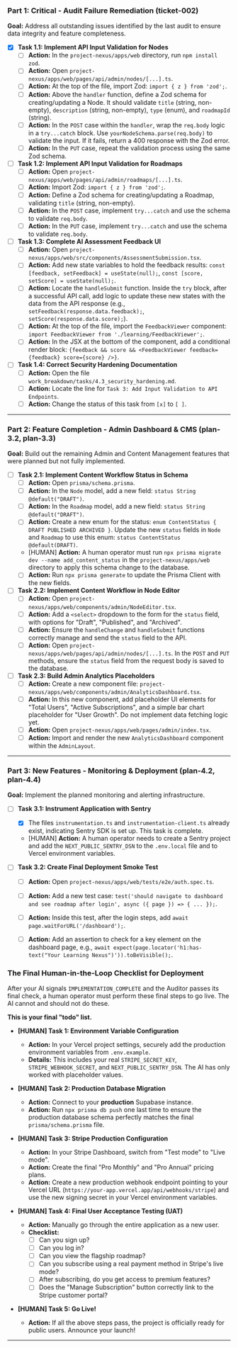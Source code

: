 ### **Part 1: Critical - Audit Failure Remediation (ticket-002)**

**Goal:** Address all outstanding issues identified by the last audit to ensure data integrity and feature completeness.

-   [x] **Task 1.1: Implement API Input Validation for Nodes**
    -   [ ] **Action:** In the `project-nexus/apps/web` directory, run `npm install zod`.
    -   [ ] **Action:** Open `project-nexus/apps/web/pages/api/admin/nodes/[...].ts`.
    -   [ ] **Action:** At the top of the file, import Zod: `import { z } from 'zod';`.
    -   [ ] **Action:** Above the `handler` function, define a Zod schema for creating/updating a Node. It should validate `title` (string, non-empty), `description` (string, non-empty), `type` (enum), and `roadmapId` (string).
    -   [ ] **Action:** In the `POST` case within the `handler`, wrap the `req.body` logic in a `try...catch` block. Use `yourNodeSchema.parse(req.body)` to validate the input. If it fails, return a 400 response with the Zod error.
    -   [ ] **Action:** In the `PUT` case, repeat the validation process using the same Zod schema.

-   [ ] **Task 1.2: Implement API Input Validation for Roadmaps**
    -   [ ] **Action:** Open `project-nexus/apps/web/pages/api/admin/roadmaps/[...].ts`.
    -   [ ] **Action:** Import Zod: `import { z } from 'zod';`.
    -   [ ] **Action:** Define a Zod schema for creating/updating a Roadmap, validating `title` (string, non-empty).
    -   [ ] **Action:** In the `POST` case, implement `try...catch` and use the schema to validate `req.body`.
    -   [ ] **Action:** In the `PUT` case, implement `try...catch` and use the schema to validate `req.body`.

-   [ ] **Task 1.3: Complete AI Assessment Feedback UI**
    -   [ ] **Action:** Open `project-nexus/apps/web/src/components/AssessmentSubmission.tsx`.
    -   [ ] **Action:** Add new state variables to hold the feedback results: `const [feedback, setFeedback] = useState(null);`, `const [score, setScore] = useState(null);`.
    -   [ ] **Action:** Locate the `handleSubmit` function. Inside the `try` block, after a successful API call, add logic to update these new states with the data from the API response (e.g., `setFeedback(response.data.feedback);`, `setScore(response.data.score);`).
    -   [ ] **Action:** At the top of the file, import the `FeedbackViewer` component: `import FeedbackViewer from './learning/FeedbackViewer';`.
    -   [ ] **Action:** In the JSX at the bottom of the component, add a conditional render block: `{feedback && score && <FeedbackViewer feedback={feedback} score={score} />}`.

-   [ ] **Task 1.4: Correct Security Hardening Documentation**
    -   [ ] **Action:** Open the file `work_breakdown/tasks/4.3_security_hardening.md`.
    -   [ ] **Action:** Locate the line for `Task 3: Add Input Validation to API Endpoints`.
    -   [ ] **Action:** Change the status of this task from `[x]` to `[ ]`.

---

### **Part 2: Feature Completion - Admin Dashboard & CMS (plan-3.2, plan-3.3)**

**Goal:** Build out the remaining Admin and Content Management features that were planned but not fully implemented.

-   [ ] **Task 2.1: Implement Content Workflow Status in Schema**
    -   [ ] **Action:** Open `prisma/schema.prisma`.
    -   [ ] **Action:** In the `Node` model, add a new field: `status String @default("DRAFT")`.
    -   [ ] **Action:** In the `Roadmap` model, add a new field: `status String @default("DRAFT")`.
    -   [ ] **Action:** Create a new enum for the status: `enum ContentStatus { DRAFT PUBLISHED ARCHIVED }`. Update the new `status` fields in `Node` and `Roadmap` to use this enum: `status ContentStatus @default(DRAFT)`.
    -   [HUMAN] **Action:** A human operator must run `npx prisma migrate dev --name add_content_status` in the `project-nexus/apps/web` directory to apply this schema change to the database.
    -   [ ] **Action:** Run `npx prisma generate` to update the Prisma Client with the new fields.

-   [ ] **Task 2.2: Implement Content Workflow in Node Editor**
    -   [ ] **Action:** Open `project-nexus/apps/web/components/admin/NodeEditor.tsx`.
    -   [ ] **Action:** Add a `<select>` dropdown to the form for the `status` field, with options for "Draft", "Published", and "Archived".
    -   [ ] **Action:** Ensure the `handleChange` and `handleSubmit` functions correctly manage and send the `status` field to the API.
    -   [ ] **Action:** Open `project-nexus/apps/web/pages/api/admin/nodes/[...].ts`. In the `POST` and `PUT` methods, ensure the `status` field from the request body is saved to the database.

-   [ ] **Task 2.3: Build Admin Analytics Placeholders**
    -   [ ] **Action:** Create a new component file: `project-nexus/apps/web/components/admin/AnalyticsDashboard.tsx`.
    -   [ ] **Action:** In this new component, add placeholder UI elements for "Total Users", "Active Subscriptions", and a simple bar chart placeholder for "User Growth". Do not implement data fetching logic yet.
    -   [ ] **Action:** Open `project-nexus/apps/web/pages/admin/index.tsx`.
    -   [ ] **Action:** Import and render the new `AnalyticsDashboard` component within the `AdminLayout`.

---

### **Part 3: New Features - Monitoring & Deployment (plan-4.2, plan-4.4)**

**Goal:** Implement the planned monitoring and alerting infrastructure.

-   [ ] **Task 3.1: Instrument Application with Sentry**
    -   [x] The files `instrumentation.ts` and `instrumentation-client.ts` already exist, indicating Sentry SDK is set up. This task is complete.
    -   [HUMAN] **Action:** A human operator needs to create a Sentry project and add the `NEXT_PUBLIC_SENTRY_DSN` to the `.env.local` file and to Vercel environment variables.

-   [ ] **Task 3.2: Create Final Deployment Smoke Test**
    -   [ ] **Action:** Open `project-nexus/apps/web/tests/e2e/auth.spec.ts`.
    -   [ ] **Action:** Add a new test case: `test('should navigate to dashboard and see roadmap after login', async ({ page }) => { ... });`.
    -   [ ] **Action:** Inside this test, after the login steps, add `await page.waitForURL('/dashboard');`.
    -   [ ] **Action:** Add an assertion to check for a key element on the dashboard page, e.g., `await expect(page.locator('h1:has-text("Your Learning Nexus")')).toBeVisible();`.





### The Final Human-in-the-Loop Checklist for Deployment

After your AI signals `IMPLEMENTATION_COMPLETE` and the Auditor passes its final check, a human operator must perform these final steps to go live. The AI cannot and should not do these.

**This is your final "todo" list.**

-   **[HUMAN] Task 1: Environment Variable Configuration**
    -   **Action:** In your Vercel project settings, securely add the production environment variables from `.env.example`.
    -   **Details:** This includes your real `STRIPE_SECRET_KEY`, `STRIPE_WEBHOOK_SECRET`, and `NEXT_PUBLIC_SENTRY_DSN`. The AI has only worked with placeholder values.

-   **[HUMAN] Task 2: Production Database Migration**
    -   **Action:** Connect to your **production** Supabase instance.
    -   **Action:** Run `npx prisma db push` one last time to ensure the production database schema perfectly matches the final `prisma/schema.prisma` file.

-   **[HUMAN] Task 3: Stripe Production Configuration**
    -   **Action:** In your Stripe Dashboard, switch from "Test mode" to "Live mode".
    -   **Action:** Create the final "Pro Monthly" and "Pro Annual" pricing plans.
    -   **Action:** Create a new production webhook endpoint pointing to your Vercel URL (`https://your-app.vercel.app/api/webhooks/stripe`) and use the new signing secret in your Vercel environment variables.

-   **[HUMAN] Task 4: Final User Acceptance Testing (UAT)**
    -   **Action:** Manually go through the entire application as a new user.
    -   **Checklist:**
        -   [ ] Can you sign up?
        -   [ ] Can you log in?
        -   [ ] Can you view the flagship roadmap?
        -   [ ] Can you subscribe using a real payment method in Stripe's live mode?
        -   [ ] After subscribing, do you get access to premium features?
        -   [ ] Does the "Manage Subscription" button correctly link to the Stripe customer portal?

-   **[HUMAN] Task 5: Go Live!**
    -   **Action:** If all the above steps pass, the project is officially ready for public users. Announce your launch!

---
